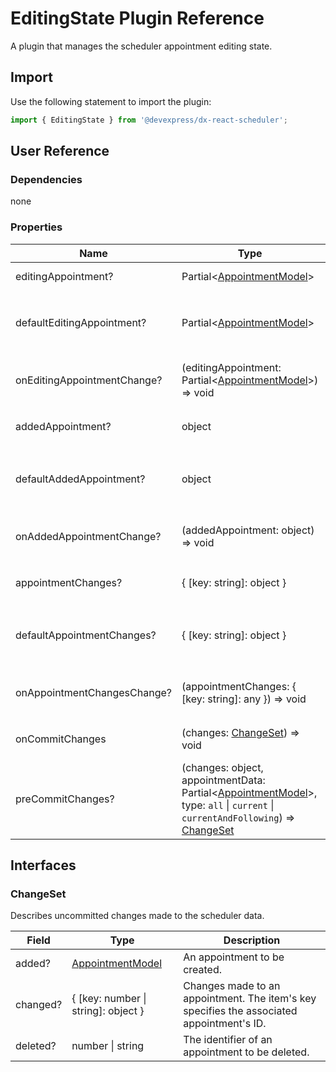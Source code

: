 # EditingState Plugin Reference

A plugin that manages the scheduler appointment editing state.

## Import

Use the following statement to import the plugin:

```js
import { EditingState } from '@devexpress/dx-react-scheduler';
```

## User Reference

### Dependencies

none

### Properties

Name | Type | Default | Description
-----|------|---------|------------
editingAppointment? | Partial&lt;[AppointmentModel](./scheduler.md#appointmentmodel)&gt; | | The appointment being edited.
defaultEditingAppointment? | Partial&lt;[AppointmentModel](./scheduler.md#appointmentmodel)&gt; | | The initial value of the `editingAppointment` property in uncontrolled mode.
onEditingAppointmentChange? | (editingAppointment: Partial&lt;[AppointmentModel](./scheduler.md#appointmentmodel)&gt;) => void | | Handles changes to the `editingAppointment` property value.
addedAppointment? | object | | A created but not committed appointment.
defaultAddedAppointment? | object | | The initial value of the `addedAppointment` property in uncontrolled mode.
onAddedAppointmentChange? | (addedAppointment: object) => void | | Handles changes to the `addedAppointment` property value.
appointmentChanges? | { [key: string]: object } | | Uncommitted appointment changes.
defaultAppointmentChanges? | { [key: string]: object } | | The initial value of the `appointmentChanges` property in uncontrolled mode.
onAppointmentChangesChange? | (appointmentChanges: { [key: string]: any }) => void | | Handles changes to the `appointmentChanges` property value.
onCommitChanges | (changes: [ChangeSet](#changeset)) => void | | Handles commiting appointment changes.
preCommitChanges? | (changes: object, appointmentData: Partial&lt;[AppointmentModel](./scheduler.md#appointmentmodel)&gt;, type: `all` &#124; `current` &#124; `currentAndFollowing`) => [ChangeSet](#changeset) | | Allows you to process changes that are not committed yet.

## Interfaces

### ChangeSet

Describes uncommitted changes made to the scheduler data.

Field | Type | Description
------|------|------------
added? | [AppointmentModel](./scheduler.md#appointmentmodel) | An appointment to be created.
changed? | { [key: number &#124; string]: object } | Changes made to an appointment. The item's key specifies the associated appointment's ID.
deleted? | number &#124; string | The identifier of an appointment to be deleted.
